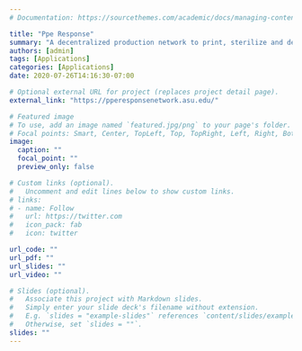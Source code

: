 ```yaml
---
# Documentation: https://sourcethemes.com/academic/docs/managing-content/

title: "Ppe Response"
summary: "A decentralized production network to print, sterilize and deliver personal protective equipment (PPE) for those on the front lines of the coronavirus response."
authors: [admin]
tags: [Applications]
categories: [Applications]
date: 2020-07-26T14:16:30-07:00

# Optional external URL for project (replaces project detail page).
external_link: "https://pperesponsenetwork.asu.edu/"

# Featured image
# To use, add an image named `featured.jpg/png` to your page's folder.
# Focal points: Smart, Center, TopLeft, Top, TopRight, Left, Right, BottomLeft, Bottom, BottomRight.
image:
  caption: ""
  focal_point: ""
  preview_only: false

# Custom links (optional).
#   Uncomment and edit lines below to show custom links.
# links:
# - name: Follow
#   url: https://twitter.com
#   icon_pack: fab
#   icon: twitter

url_code: ""
url_pdf: ""
url_slides: ""
url_video: ""

# Slides (optional).
#   Associate this project with Markdown slides.
#   Simply enter your slide deck's filename without extension.
#   E.g. `slides = "example-slides"` references `content/slides/example-slides.md`.
#   Otherwise, set `slides = ""`.
slides: ""
---
```

